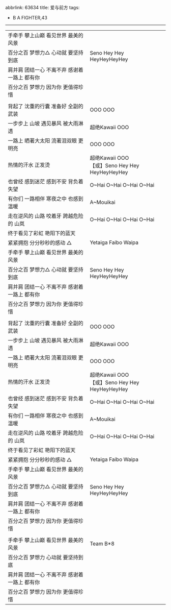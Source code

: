 abbrlink: 63634
title: 爱与前方
tags:
  - B A FIGHTER,43
---
|      |      |
|--|--|
|手牵手 攀上山巅 看见世界 最美的风景|      |
|百分之百 梦想力△ 心动就 要坚持到底|Seno Hey Hey HeyHeyHeyHey|
|肩并肩 团结一心 不离不弃 感谢着 一路上 都有你|      |
|百分之百 梦想力 因为你 更值得珍惜|      |
|      |      |
|背起了 沈重的行囊 准备好 全副的武装|OOO OOO|
|一步步上 山坡 遇见暴风 被大雨淋透|超绝Kawaii OOO|
|一路上 晒著大太阳 流著泪双眼 更明亮|OOO OOO|
|热情的汗水 正发烫|超绝Kawaii OOO<br>【或】Seno Hey Hey HeyHeyHeyHey|
|也曾经 感到迷茫 感到不安 背负着失望|O~Hai O~Hai O~Hai O~Hai|
|有你们 一路相伴 寒夜之中 也感到温暖|A~Mouikai|
|走在逆风的 山路 咬着牙 跨越危险的 山岚|O~Hai O~Hai O~Hai O~Hai|
|终于看见了彩虹 艳阳下的蓝天|      |
|紧紧拥抱 分分秒秒的感动 △|Yetaiga Faibo Waipa|
|手牵手 攀上山巅 看见世界 最美的风景|      |
|百分之百 梦想力△ 心动就 要坚持到底|Seno Hey Hey HeyHeyHeyHey|
|肩并肩 团结一心 不离不弃 感谢着 一路上 都有你|      |
|百分之百 梦想力 因为你 更值得珍惜|      |
|      |      |
|背起了 沈重的行囊 准备好 全副的武装|OOO OOO|
|一步步上 山坡 遇见暴风 被大雨淋透|超绝Kawaii OOO|
|一路上 晒著大太阳 流著泪双眼 更明亮|OOO OOO|
|热情的汗水 正发烫|超绝Kawaii OOO<br>【或】Seno Hey Hey HeyHeyHeyHey|
|也曾经 感到迷茫 感到不安 背负着失望|O~Hai O~Hai O~Hai O~Hai|
|有你们 一路相伴 寒夜之中 也感到温暖|A~Mouikai|
|走在逆风的 山路 咬着牙 跨越危险的 山岚|O~Hai O~Hai O~Hai O~Hai|
|终于看见了彩虹 艳阳下的蓝天|      |
|紧紧拥抱 分分秒秒的感动 △|Yetaiga Faibo Waipa|
|手牵手 攀上山巅 看见世界 最美的风景|      |
|百分之百 梦想力△ 心动就 要坚持到底|Seno Hey Hey HeyHeyHeyHey|
|肩并肩 团结一心 不离不弃 感谢着 一路上 都有你|      |
|百分之百 梦想力 因为你 更值得珍惜|      |
|      |      |
|手牵手 攀上山巅 看见世界 最美的风景|Team B*8|
|百分之百 梦想力 心动就 要坚持到底|      |
|肩并肩 团结一心 不离不弃 感谢着 一路上 都有你|      |
|百分之百 梦想力 因为你 更值得珍惜|      |